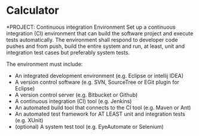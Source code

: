 # Calculator
*PROJECT: Continuous integration Environment
 Set up a continuous integration (CI) environment that can build the software project and execute tests automatically. The environment shall respond to developer code pushes and from push, build the entire system and run, at least, unit and integration test cases but preferably system tests.
 
The environment must include:
- An integrated development environment (e.g. Eclipse or intellij IDEA)
- A version control software (e.g. SVN, SourceTree or EGit plugin for Eclipse)
- A version control server (e.g. Bitbucket or Github)
- A continuous integration (CI) tool (e.g. Jenkins)
- An automated build tool that connects to the CI tool (e.g. Maven or Ant)
- An automated test framework for AT LEAST unit and integration tests (e.g. XUnit)
- (optional) A system test tool (e.g. EyeAutomate or Selenium)
